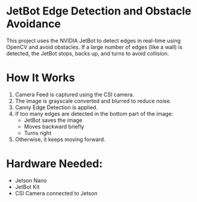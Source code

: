 # JetBot Edge Detection and Obstacle Avoidance 

This project uses the NVIDIA JetBot to detect edges in real-time using OpenCV and avoid obstacles. If a large number of edges (like a wall) is detected, the JetBot stops, backs up, and turns to avoid collision.

# How It Works

1. Camera Feed is captured using the CSI camera.
2. The image is grayscale converted and blurred to reduce noise.
3. Canny Edge Detection is applied.
4. If too many edges are detected in the bottom part of the image:
   - JetBot saves the image
   - Moves backward briefly
   - Turns right
5. Otherwise, it keeps moving forward.

# Hardware Needed:
- Jetson Nano
- JetBot Kit
- CSI Camera connected to Jetson

